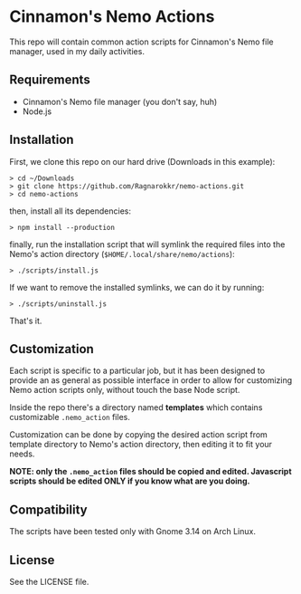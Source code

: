 # Cinnamon's Nemo Actions

This repo will contain common action scripts for Cinnamon's Nemo file manager,
used in my daily activities.

## Requirements

* Cinnamon's Nemo file manager (you don't say, huh)
* Node.js

## Installation

First, we clone this repo on our hard drive (Downloads in this example):

```
> cd ~/Downloads
> git clone https://github.com/Ragnarokkr/nemo-actions.git
> cd nemo-actions
```

then, install all its dependencies:

```
> npm install --production
```

finally, run the installation script that will symlink the required
files into the Nemo's action directory (`$HOME/.local/share/nemo/actions`):

```
> ./scripts/install.js
```

If we want to remove the installed symlinks, we can do it by running:

```
> ./scripts/uninstall.js
```

That's it. 

## Customization

Each script is specific to a particular job, but it has been designed to
provide an as general as possible interface in order to allow for
customizing Nemo action scripts only, without touch the base Node script.

Inside the repo there's a directory named **templates** which contains 
customizable `.nemo_action` files.

Customization can be done by copying the desired action script from template
directory to Nemo's action directory, then editing it to fit your needs.

**NOTE: only the `.nemo_action` files should be copied and edited. Javascript
scripts should be edited ONLY if you know what are you doing.**

## Compatibility

The scripts have been tested only with Gnome 3.14 on Arch Linux.

## License

See the LICENSE file.
